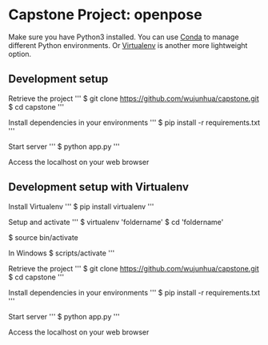 # Capstone Project: openpose

Make sure you have Python3 installed. You can use [Conda](http://conda.pydata.prg/docs/index.html) to manage different Python environments. Or [Virtualenv](https://virtualenv.pypa.io/en/stable/) is another more lightweight option.


## Development setup

Retrieve the project
'''
$ git clone https://github.com/wujunhua/capstone.git
$ cd capstone
'''

Install dependencies in your environments
'''
$ pip install -r requirements.txt
'''

Start server
'''
$ python app.py
'''

Access the localhost on your web browser


## Development setup with Virtualenv

Install Virtualenv
'''
$ pip install virtualenv
'''

Setup and activate
'''
$ virtualenv 'foldername'
$ cd 'foldername'


$ source bin/activate

In Windows
$ scripts/activate
'''

Retrieve the project
'''
$ git clone https://github.com/wujunhua/capstone.git
$ cd capstone
'''

Install dependencies in your environments
'''
$ pip install -r requirements.txt
'''

Start server
'''
$ python app.py
'''

Access the localhost on your web browser
